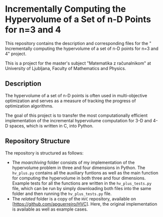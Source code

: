 # Incrementally Computing the Hypervolume of a Set of n-D Points for n=3 and 4
This repository contains the description and corresponding files for the " Incrementally computing the hypervolume of a set of n-D points for n=3 and 4" project.

This is a project for the master's subject "Matematika z računalnikom" at University of Ljubljana, Faculty of Mathematics and Physics. 

## Description
The hypervolume of a set of n-D points is often used in multi-objective optimization and serves as a measure of tracking the progress of optimization algorithms.

The goal of this project is to transfer the most computationally efficient implementation of the incremental hypervolume computation for 3-D and 4-D spaces, which is written in C, into Python.

## Repository Structure
The repository is structured as follows:
- The *moarchiving* folder consists of my implementation of the hypervolume problem in three and four dimensions in Python. The `hv_plus.py` contains all the auxiliary funtions as well as the main function for computing the hypervolume in both three and four dimensions. Example tests for all the functions are written in the `hv_plus_tests.py` file, which can be run by simply downloading both files into the same folder and then running the `hv_plus_tests.py` file.
- The *related* folder is a copy of the `HVC` repository, available on [https://github.com/apguerreiro/HVC]. Here, the original implementation is available as well as example cases.
